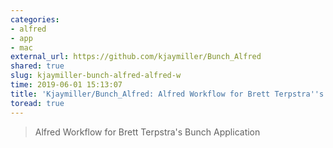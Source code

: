 ```yaml
---
categories:
- alfred
- app
- mac
external_url: https://github.com/kjaymiller/Bunch_Alfred
shared: true
slug: kjaymiller-bunch-alfred-alfred-w
time: 2019-06-01 15:13:07
title: 'Kjaymiller/Bunch_Alfred: Alfred Workflow for Brett Terpstra''s Bunch Application'
toread: true
---
```


> Alfred Workflow for Brett Terpstra's Bunch Application